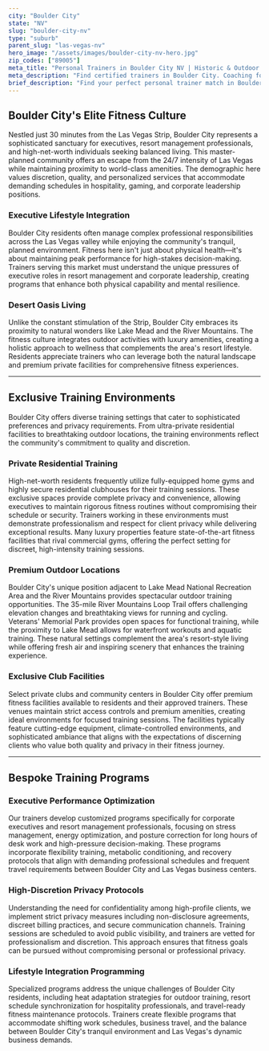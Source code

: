 ```yaml
---
city: "Boulder City"
state: "NV"
slug: "boulder-city-nv"
type: "suburb"
parent_slug: "las-vegas-nv"
hero_image: "/assets/images/boulder-city-nv-hero.jpg"
zip_codes: ["89005"]
meta_title: "Personal Trainers in Boulder City NV | Historic & Outdoor Lifestyle Fitness"
meta_description: "Find certified trainers in Boulder City. Coaching focused on outdoor endurance (Lake Mead), historic community wellness, and family routines."
brief_description: "Find your perfect personal trainer match in Boulder City, NV. Our elite service connects discerning clients with certified professionals who specialize in high-discretion training for executives, resort professionals, and high-net-worth individuals. Whether you prefer private sessions in your luxury home gym, exclusive clubhouse facilities, or outdoor workouts leveraging our unique desert landscape, we match you with trainers who understand sophisticated lifestyle demands. Experience personalized fitness solutions with absolute privacy protocols and scheduling flexibility tailored to demanding professional calendars. Begin your transformation with Boulder City's premier fitness matching service today."
---
```

## Boulder City's Elite Fitness Culture

Nestled just 30 minutes from the Las Vegas Strip, Boulder City represents a sophisticated sanctuary for executives, resort management professionals, and high-net-worth individuals seeking balanced living. This master-planned community offers an escape from the 24/7 intensity of Las Vegas while maintaining proximity to world-class amenities. The demographic here values discretion, quality, and personalized services that accommodate demanding schedules in hospitality, gaming, and corporate leadership positions.

### Executive Lifestyle Integration

Boulder City residents often manage complex professional responsibilities across the Las Vegas valley while enjoying the community's tranquil, planned environment. Fitness here isn't just about physical health—it's about maintaining peak performance for high-stakes decision-making. Trainers serving this market must understand the unique pressures of executive roles in resort management and corporate leadership, creating programs that enhance both physical capability and mental resilience.

### Desert Oasis Living

Unlike the constant stimulation of the Strip, Boulder City embraces its proximity to natural wonders like Lake Mead and the River Mountains. The fitness culture integrates outdoor activities with luxury amenities, creating a holistic approach to wellness that complements the area's resort lifestyle. Residents appreciate trainers who can leverage both the natural landscape and premium private facilities for comprehensive fitness experiences.

---

## Exclusive Training Environments

Boulder City offers diverse training settings that cater to sophisticated preferences and privacy requirements. From ultra-private residential facilities to breathtaking outdoor locations, the training environments reflect the community's commitment to quality and discretion.

### Private Residential Training

High-net-worth residents frequently utilize fully-equipped home gyms and highly secure residential clubhouses for their training sessions. These exclusive spaces provide complete privacy and convenience, allowing executives to maintain rigorous fitness routines without compromising their schedule or security. Trainers working in these environments must demonstrate professionalism and respect for client privacy while delivering exceptional results. Many luxury properties feature state-of-the-art fitness facilities that rival commercial gyms, offering the perfect setting for discreet, high-intensity training sessions.

### Premium Outdoor Locations

Boulder City's unique position adjacent to Lake Mead National Recreation Area and the River Mountains provides spectacular outdoor training opportunities. The 35-mile River Mountains Loop Trail offers challenging elevation changes and breathtaking views for running and cycling. Veterans' Memorial Park provides open spaces for functional training, while the proximity to Lake Mead allows for waterfront workouts and aquatic training. These natural settings complement the area's resort-style living while offering fresh air and inspiring scenery that enhances the training experience.

### Exclusive Club Facilities

Select private clubs and community centers in Boulder City offer premium fitness facilities available to residents and their approved trainers. These venues maintain strict access controls and premium amenities, creating ideal environments for focused training sessions. The facilities typically feature cutting-edge equipment, climate-controlled environments, and sophisticated ambiance that aligns with the expectations of discerning clients who value both quality and privacy in their fitness journey.

---

## Bespoke Training Programs

### Executive Performance Optimization

Our trainers develop customized programs specifically for corporate executives and resort management professionals, focusing on stress management, energy optimization, and posture correction for long hours of desk work and high-pressure decision-making. These programs incorporate flexibility training, metabolic conditioning, and recovery protocols that align with demanding professional schedules and frequent travel requirements between Boulder City and Las Vegas business centers.

### High-Discretion Privacy Protocols

Understanding the need for confidentiality among high-profile clients, we implement strict privacy measures including non-disclosure agreements, discreet billing practices, and secure communication channels. Training sessions are scheduled to avoid public visibility, and trainers are vetted for professionalism and discretion. This approach ensures that fitness goals can be pursued without compromising personal or professional privacy.

### Lifestyle Integration Programming

Specialized programs address the unique challenges of Boulder City residents, including heat adaptation strategies for outdoor training, resort schedule synchronization for hospitality professionals, and travel-ready fitness maintenance protocols. Trainers create flexible programs that accommodate shifting work schedules, business travel, and the balance between Boulder City's tranquil environment and Las Vegas's dynamic business demands.